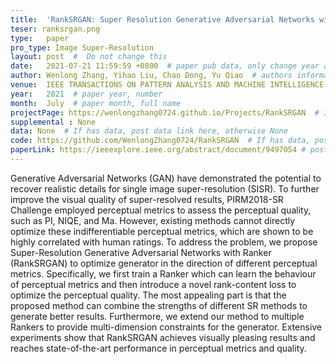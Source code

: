 ```yaml
---
title:  'RankSRGAN: Super Resolution Generative Adversarial Networks with Learning to Rank'  #  Paper title, covered by ''
teser: ranksrgan.png
type:   paper
pro_type: Image Super-Resolution
layout: post  #  Do not change this
date:   2021-07-21 11:59:59 +0800  # paper pub data, only change year and month according to this format
author: Wenlong Zhang, Yihao Liu, Chao Dong, Yu Qiao  # authors information
venue:  IEEE TRANSACTIONS ON PATTERN ANALYSIS AND MACHINE INTELLIGENCE (PAMI), 2021 #Where it be, ICCV and CVPR remove IEEE Conference on,
year:   2021  # paper year, number
month:  July  # paper month, full name
projectPage: https://wenlongzhang0724.github.io/Projects/RankSRGAN  # If has project page, link here, otherwise None
supplemental : None
data: None  # If has data, post data link here, otherwise None
code: https://github.com/WenlongZhang0724/RankSRGAN  # If has data, post code link here, otherwise None
paperLink: https://ieeexplore.ieee.org/abstract/document/9497054 # post paper pdf link here
---
```


Generative Adversarial Networks (GAN) have demonstrated the potential to recover realistic details for single image super-resolution (SISR). To further improve the visual quality of super-resolved results, PIRM2018-SR Challenge employed perceptual metrics to assess the perceptual quality, such as PI, NIQE, and Ma. However, existing methods cannot directly optimize these indifferentiable perceptual metrics, which are shown to be highly correlated with human ratings. To address the problem, we propose Super-Resolution Generative Adversarial Networks with Ranker (RankSRGAN) to optimize generator in the direction of different perceptual metrics. Specifically, we first train a Ranker which can learn the behaviour of perceptual metrics and then introduce a novel rank-content loss to optimize the perceptual quality. The most appealing part is that the proposed method can combine the strengths of different SR methods to generate better results. Furthermore, we extend our method to multiple Rankers to provide multi-dimension constraints for the generator. Extensive experiments show that RankSRGAN achieves visually pleasing results and reaches state-of-the-art performance in perceptual metrics and quality. 